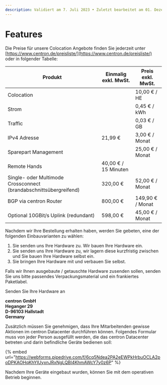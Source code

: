 ```yaml
---
description: Validiert am 7. Juli 2023 • Zuletzt bearbeitet am 01. Dezember 2023
---
```


# Features

Die Preise für unsere Colocation Angebote finden Sie jederzeit unter [https://www.centron.de/preisliste/](https://www.centron.de/preisliste/) oder in folgender Tabelle:



<table><thead><tr><th width="286.3333333333333">Produkt</th><th>Einmalig exkl. MwSt.</th><th>Preis exkl. MwSt.</th></tr></thead><tbody><tr><td>Colocation</td><td></td><td>10,00 € / HE</td></tr><tr><td>Strom</td><td></td><td>0,45 € / kWh</td></tr><tr><td>Traffic</td><td></td><td>0,03 € / GB</td></tr><tr><td>IPv4 Adresse</td><td>21,99 € </td><td>3,00 € / Monat</td></tr><tr><td>Sparepart Management</td><td></td><td>25,00 € / Monat</td></tr><tr><td>Remote Hands</td><td>40,00 € / 15 Minuten</td><td></td></tr><tr><td>Single- oder Multimode Crossconnect (brandabschnittsübergreifend)</td><td>320,00 €</td><td>52,00 € / Monat</td></tr><tr><td>BGP via centron Router</td><td>800,00 €</td><td>149,90 € / Monat</td></tr><tr><td>Optional 10GBit/s Uplink (redundant)</td><td>598,00 €</td><td>45,00 € / Monat</td></tr></tbody></table>



Nachdem wir Ihre Bestellung erhalten haben, werden Sie gebeten, eine der folgenden Einbauvarianten zu wählen:

1. Sie senden uns Ihre Hardware zu. Wir bauen Ihre Hardware ein.
2. Sie senden uns Ihre Hardware zu, wir lagern diese kurzfristig zwischen und Sie bauen Ihre Hardware selbst ein.&#x20;
3. Sie bringen Ihre Hardware mit und verbauen Sie selbst.

Falls wir Ihnen ausgebaute / getauschte Hardware zusenden sollen, senden Sie uns bitte passendes Verpackungsmaterial und ein frankiertes Paketlabel.



Senden Sie Ihre Hardware an

**centron GmbH**\
**Heganger 29**\
**D-96103 Hallstadt**\
**Germany**



Zusätzlich müssen Sie genehmigen, dass Ihre Mitarbeitenden gewisse Aktionen im centron Datacenter durchführen können. Folgendes Formular muss von jeder Person ausgefüllt werden, die das centron Datacenter betreten und darin befindliche Geräte bedienen soll:



{% embed url="https://webforms.pipedrive.com/f/6cq5Ndea2PA2eEWPkHrbuOCLA2poDPKAOHqKhYIUyxnJRxNgLQBl4KhmAWcY7y0z6P" %}

Nachdem Ihre Geräte eingebaut wurden, können Sie mit dem operativen Betrieb beginnen.
